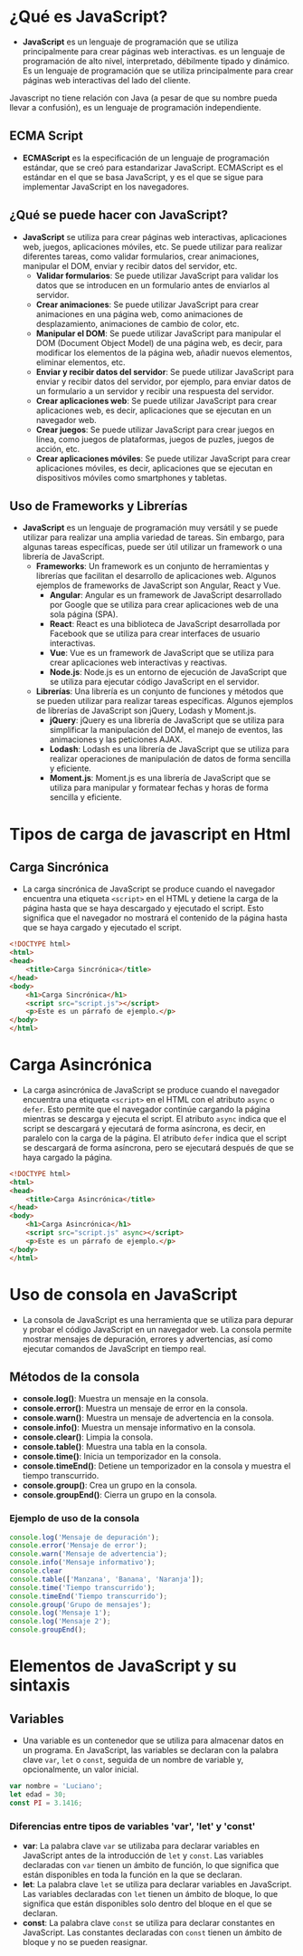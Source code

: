 # ¿Qué es JavaScript?

- **JavaScript** es un lenguaje de programación que se utiliza principalmente para crear páginas web interactivas. es un lenguaje de programación de alto nivel, interpretado, débilmente tipado y dinámico. Es un lenguaje de programación que se utiliza principalmente para crear páginas web interactivas del lado del cliente.

Javascript no tiene relación con Java (a pesar de que su nombre pueda llevar a confusión), es un lenguaje de programación independiente.

## ECMA Script

- **ECMAScript** es la especificación de un lenguaje de programación estándar, que se creó para estandarizar JavaScript. ECMAScript es el estándar en el que se basa JavaScript, y es el que se sigue para implementar JavaScript en los navegadores.

## ¿Qué se puede hacer con JavaScript?

- **JavaScript** se utiliza para crear páginas web interactivas, aplicaciones web, juegos, aplicaciones móviles, etc. Se puede utilizar para realizar diferentes tareas, como validar formularios, crear animaciones, manipular el DOM, enviar y recibir datos del servidor, etc.
    - **Validar formularios**: Se puede utilizar JavaScript para validar los datos que se introducen en un formulario antes de enviarlos al servidor.
    - **Crear animaciones**: Se puede utilizar JavaScript para crear animaciones en una página web, como animaciones de desplazamiento, animaciones de cambio de color, etc.
    - **Manipular el DOM**: Se puede utilizar JavaScript para manipular el DOM (Document Object Model) de una página web, es decir, para modificar los elementos de la página web, añadir nuevos elementos, eliminar elementos, etc.
    - **Enviar y recibir datos del servidor**: Se puede utilizar JavaScript para enviar y recibir datos del servidor, por ejemplo, para enviar datos de un formulario a un servidor y recibir una respuesta del servidor.
    - **Crear aplicaciones web**: Se puede utilizar JavaScript para crear aplicaciones web, es decir, aplicaciones que se ejecutan en un navegador web.
    - **Crear juegos**: Se puede utilizar JavaScript para crear juegos en línea, como juegos de plataformas, juegos de puzles, juegos de acción, etc.
    - **Crear aplicaciones móviles**: Se puede utilizar JavaScript para crear aplicaciones móviles, es decir, aplicaciones que se ejecutan en dispositivos móviles como smartphones y tabletas.

## Uso de Frameworks y Librerías

- **JavaScript** es un lenguaje de programación muy versátil y se puede utilizar para realizar una amplia variedad de tareas. Sin embargo, para algunas tareas específicas, puede ser útil utilizar un framework o una librería de JavaScript.
    - **Frameworks**: Un framework es un conjunto de herramientas y librerías que facilitan el desarrollo de aplicaciones web. Algunos ejemplos de frameworks de JavaScript son Angular, React y Vue.
        - **Angular**: Angular es un framework de JavaScript desarrollado por Google que se utiliza para crear aplicaciones web de una sola página (SPA).
        - **React**: React es una biblioteca de JavaScript desarrollada por Facebook que se utiliza para crear interfaces de usuario interactivas.
        - **Vue**: Vue es un framework de JavaScript que se utiliza para crear aplicaciones web interactivas y reactivas.
        - **Node.js**: Node.js es un entorno de ejecución de JavaScript que se utiliza para ejecutar código JavaScript en el servidor.
    - **Librerías**: Una librería es un conjunto de funciones y métodos que se pueden utilizar para realizar tareas específicas. Algunos ejemplos de librerías de JavaScript son jQuery, Lodash y Moment.js.
        - **jQuery**: jQuery es una librería de JavaScript que se utiliza para simplificar la manipulación del DOM, el manejo de eventos, las animaciones y las peticiones AJAX.
        - **Lodash**: Lodash es una librería de JavaScript que se utiliza para realizar operaciones de manipulación de datos de forma sencilla y eficiente.
        - **Moment.js**: Moment.js es una librería de JavaScript que se utiliza para manipular y formatear fechas y horas de forma sencilla y eficiente.

# Tipos de carga de javascript en Html

## Carga Sincrónica

- La carga sincrónica de JavaScript se produce cuando el navegador encuentra una etiqueta `<script>` en el HTML y detiene la carga de la página hasta que se haya descargado y ejecutado el script. Esto significa que el navegador no mostrará el contenido de la página hasta que se haya cargado y ejecutado el script.

```html
<!DOCTYPE html>
<html>
<head>
    <title>Carga Sincrónica</title>
</head>
<body>
    <h1>Carga Sincrónica</h1>
    <script src="script.js"></script>
    <p>Este es un párrafo de ejemplo.</p>
</body>
</html>
```
# Carga Asincrónica

- La carga asincrónica de JavaScript se produce cuando el navegador encuentra una etiqueta `<script>` en el HTML con el atributo `async` o `defer`. Esto permite que el navegador continúe cargando la página mientras se descarga y ejecuta el script. El atributo `async` indica que el script se descargará y ejecutará de forma asíncrona, es decir, en paralelo con la carga de la página. El atributo `defer` indica que el script se descargará de forma asíncrona, pero se ejecutará después de que se haya cargado la página.

```html
<!DOCTYPE html>
<html>
<head>
    <title>Carga Asincrónica</title>
</head>
<body>
    <h1>Carga Asincrónica</h1>
    <script src="script.js" async></script>
    <p>Este es un párrafo de ejemplo.</p>
</body>
</html>
```

# Uso de consola en JavaScript

- La consola de JavaScript es una herramienta que se utiliza para depurar y probar el código JavaScript en un navegador web. La consola permite mostrar mensajes de depuración, errores y advertencias, así como ejecutar comandos de JavaScript en tiempo real.

## Métodos de la consola

- **console.log()**: Muestra un mensaje en la consola.
- **console.error()**: Muestra un mensaje de error en la consola.
- **console.warn()**: Muestra un mensaje de advertencia en la consola.
- **console.info()**: Muestra un mensaje informativo en la consola.
- **console.clear()**: Limpia la consola.
- **console.table()**: Muestra una tabla en la consola.
- **console.time()**: Inicia un temporizador en la consola.
- **console.timeEnd()**: Detiene un temporizador en la consola y muestra el tiempo transcurrido.
- **console.group()**: Crea un grupo en la consola.
- **console.groupEnd()**: Cierra un grupo en la consola.

### Ejemplo de uso de la consola

```javascript
console.log('Mensaje de depuración');
console.error('Mensaje de error');
console.warn('Mensaje de advertencia');
console.info('Mensaje informativo');
console.clear
console.table(['Manzana', 'Banana', 'Naranja']);
console.time('Tiempo transcurrido');
console.timeEnd('Tiempo transcurrido');
console.group('Grupo de mensajes');
console.log('Mensaje 1');
console.log('Mensaje 2');
console.groupEnd();
```

# Elementos de JavaScript y su sintaxis

## Variables

- Una variable es un contenedor que se utiliza para almacenar datos en un programa. En JavaScript, las variables se declaran con la palabra clave `var`, `let` o `const`, seguida de un nombre de variable y, opcionalmente, un valor inicial.

```javascript
var nombre = 'Luciano';
let edad = 30;
const PI = 3.1416;
```

### Diferencias entre tipos de variables 'var', 'let' y 'const'

- **var**: La palabra clave `var` se utilizaba para declarar variables en JavaScript antes de la introducción de `let` y `const`. Las variables declaradas con `var` tienen un ámbito de función, lo que significa que están disponibles en toda la función en la que se declaran.
- **let**: La palabra clave `let` se utiliza para declarar variables en JavaScript. Las variables declaradas con `let` tienen un ámbito de bloque, lo que significa que están disponibles solo dentro del bloque en el que se declaran.
- **const**: La palabra clave `const` se utiliza para declarar constantes en JavaScript. Las constantes declaradas con `const` tienen un ámbito de bloque y no se pueden reasignar.


